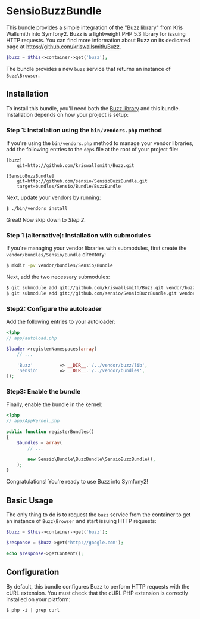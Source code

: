 SensioBuzzBundle
================

This bundle provides a simple integration of the "[Buzz
library](/kriswallsmith/Buzz)" from Kris Wallsmith into Symfony2. Buzz is a
lightweight PHP 5.3 library for issuing HTTP requests. You can find more
information about Buzz on its dedicated page at
https://github.com/kriswallsmith/Buzz.

``` php
$buzz = $this->container->get('buzz');
````

The bundle provides a new `buzz` service that returns an instance of `Buzz\Browser`.

## Installation

To install this bundle, you'll need both the [Buzz library](kriswallsmith/Buzz)
and this bundle. Installation depends on how your project is setup:

### Step 1: Installation using the `bin/vendors.php` method

If you're using the `bin/vendors.php` method to manage your vendor libraries,
add the following entries to the `deps` file at the root of your project file:

```
[buzz]
    git=http://github.com/kriswallsmith/Buzz.git

[SensioBuzzBundle]
    git=http://github.com/sensio/SensioBuzzBundle.git
    target=bundles/Sensio/Bundle/BuzzBundle
```

Next, update your vendors by running:

``` bash
$ ./bin/vendors install
```

Great! Now skip down to *Step 2*.

### Step 1 (alternative): Installation with submodules

If you're managing your vendor libraries with submodules, first create the
`vendor/bundles/Sensio/Bundle` directory:

``` bash
$ mkdir -pv vendor/bundles/Sensio/Bundle
```

Next, add the two necessary submodules:

``` bash
$ git submodule add git://github.com/kriswallsmith/Buzz.git vendor/buzz
$ git submodule add git://github.com/sensio/SensioBuzzBundle.git vendor/bundles/Sensio/Bundle/BuzzBundle
```

### Step2: Configure the autoloader

Add the following entries to your autoloader:

``` php
<?php
// app/autoload.php

$loader->registerNamespaces(array(
    // ...

    'Buzz'          => __DIR__.'/../vendor/buzz/lib',
    'Sensio'        => __DIR__.'/../vendor/bundles',
));
```

### Step3: Enable the bundle

Finally, enable the bundle in the kernel:

``` php
<?php
// app/AppKernel.php

public function registerBundles()
{
    $bundles = array(
        // ...

        new Sensio\Bundle\BuzzBundle\SensioBuzzBundle(),
    );
}
```

Congratulations! You're ready to use Buzz into Symfony2!

## Basic Usage

The only thing to do is to request the `buzz` service from the container to get an instance of `Buzz\Browser` and start issuing HTTP requests:

``` php
$buzz = $this->container->get('buzz');

$response = $buzz->get('http://google.com');

echo $response->getContent();
```

## Configuration

By default, this bundle configures Buzz to perform HTTP requests with the cURL extension. You must check that the cURL PHP extension is correctly installed on your platform:

``` console
$ php -i | grep curl
```
